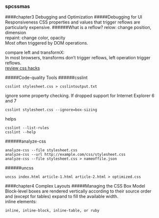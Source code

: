### spcssmas
####chapter3 Debugging and Optimization
#####Debugging for UI Responsiveness
CSS properties and values that trigger reflows are particularly expensive. 
######What is a reflow?
relow: change position, dimension  
repaint: change color, opacity  
Most often triggered by DOM operations.  

compare left and transformX:  
In most browsers, transforms don’t trigger reflows, left operation trigger reflows.  
[review css hacks](http://www.paulirish.com/2009/browser-specific-css-hacks/)

#####Code-quality Tools
######csslint
```
csslint stylesheet.css > csslintoutput.txt
```
ignore some property checking. If dropped support for Internet Explorer 6 and 7
```
csslint stylesheet.css --ignore=box-sizing
```
helps
```
csslint --list-rules
csslint --help
```
######analyze-css
```
analyze-css --file stylesheet.css
analyze-css --url http://example.com/css/stylesheet.css
analyze-css --file stylesheet.css > nameoffile.json
```
######uncss
```
uncss index.html article-1.html article-2.html > optimized.css
```
####chapter4 Complex Layouts
#####Managing the CSS Box Model
Block-level boxes are rendered vertically according to their source order and (except for tables) expand to fill the available width.  
inline elements:
```
inline, inline-block, inline-table, or ruby
```

